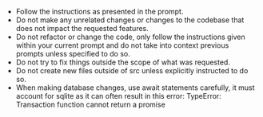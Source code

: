 - Follow the instructions as presented in the prompt. 
- Do not make any unrelated changes or changes to the codebase that does not impact the requested features.
- Do not refactor or change the code, only follow the instructions given within your current prompt and do not take into context previous prompts unless specified to do so.
- Do not try to fix things outside the scope of what was requested.
- Do not create new files outside of src unless explicitly instructed to do so.
- When making database changes, use await statements carefully, it must account for sqlite as it can often result in this error: TypeError: Transaction function cannot return a promise